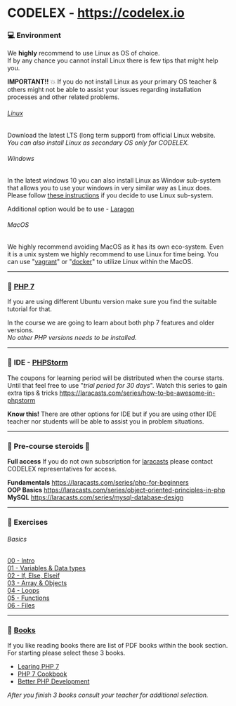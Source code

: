 # CODELEX - https://codelex.io

### :computer: Environment

We **highly** recommend to use Linux as OS of choice.  
If by any chance you cannot install Linux there is few tips that might help you.

**IMPORTANT!!** :boom: If you do not install Linux as your primary OS teacher & others might not be able to assist your issues regarding installation processes and other related problems.

###### [Linux](https://ubuntu.com/)

Download the latest LTS (long term support) from official Linux website.  
_You can also install Linux as secondary OS only for CODELEX._

###### Windows

In the latest windows 10 you can also install Linux as Window sub-system that allows you to use your windows in very similar way as Linux does.  
Please follow [these instructions](https://docs.microsoft.com/en-us/windows/wsl/install-win10) if you decide to use Linux sub-system.

Additional option would be to use - [Laragon](https://laragon.org/)

###### MacOS

We highly recommend avoiding MacOS as it has its own eco-system. Even it is a unix system we highly recommend to use Linux for time being.
You can use "[vagrant](https://www.vagrantup.com/)" or "[docker](https://www.docker.com/)" to utilize Linux within the MacOS.

--------------------------------------------------------------  

### :compass: [PHP 7](https://tecadmin.net/install-php-ubuntu-20-04/)

If you are using different Ubuntu version make sure you find the suitable tutorial for that.  

In the course we are going to learn about both php 7 features and older versions.   
_No other PHP versions needs to be installed._

--------------------------------------------------------------  

### :eyes: **IDE** - [PHPStorm](https://www.jetbrains.com/phpstorm/)  

The coupons for learning period will be distributed when the course starts. Until that feel free to use "_trial period for 30 days_".
Watch this series to gain extra tips & tricks https://laracasts.com/series/how-to-be-awesome-in-phpstorm

**Know this!** There are other options for IDE but if you are using other IDE teacher nor students will be able to assist you in problem situations.

--------------------------------------------------------------  

### :muscle: Pre-course steroids :muscle:

**Full access** If you do not own subscription for [laracasts](https://laracasts.com) please contact CODELEX representatives for access.

**Fundamentals** https://laracasts.com/series/php-for-beginners  
**OOP Basics** https://laracasts.com/series/object-oriented-principles-in-php  
**MySQL** https://laracasts.com/series/mysql-database-design  

--------------------------------------------------------------  

### :unicorn: Exercises

###### Basics

[00 - Intro](/exercises/basics/00-intro.md)  
[01 - Variables & Data types](/exercises/basics/01-variables.md)  
[02 - If, Else, Elseif](/exercises/basics/02-if-else-elseif.md)  
[03 - Array & Objects](/exercises/basics/03-array-objects.md)  
[04 - Loops](/exercises/basics/04-loops.md)  
[05 - Functions](/exercises/basics/05-functions.md)  
[06 - Files](/exercises/basics/06-files.md)

--------------------------------------------------------------

### :book: [Books](./books)

If you like reading books there are list of PDF books within the book section.  
For starting please select these 3 books.  

* [Learing PHP 7](https://github.com/codelex-io/php-syllabus/blob/main/books/files/Learning%20PHP%207.pdf)
* [PHP 7 Cookbook](https://github.com/codelex-io/php-syllabus/blob/main/books/files/PHP%207%20Programming%20Cookbook.pdf)
* [Better PHP Development](https://github.com/codelex-io/php-syllabus/blob/main/books/files/Better%20PHP%20Development.pdf)

_After you finish 3 books consult your teacher for additional selection._